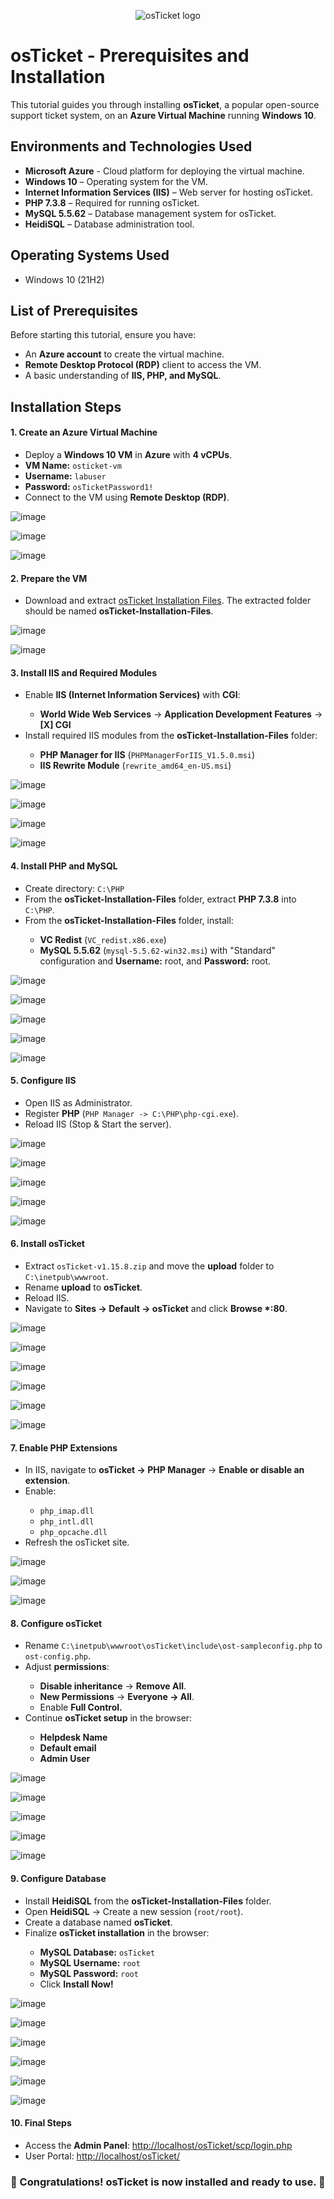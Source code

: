 <p align="center">
<img src="https://i.imgur.com/Clzj7Xs.png" alt="osTicket logo"/>
</p>

<h1>osTicket - Prerequisites and Installation</h1>
<p>This tutorial guides you through installing <strong>osTicket</strong>, a popular open-source support ticket system, on an <strong>Azure Virtual Machine</strong> running <strong>Windows 10</strong>.</p>

<h2>Environments and Technologies Used</h2>

- <strong>Microsoft Azure</strong> - Cloud platform for deploying the virtual machine.
- <strong>Windows 10</strong> – Operating system for the VM.
- <strong>Internet Information Services (IIS)</strong> – Web server for hosting osTicket.
- <strong>PHP 7.3.8</strong> – Required for running osTicket.
- <strong>MySQL 5.5.62</strong> – Database management system for osTicket.
- <strong>HeidiSQL</strong> – Database administration tool.

<h2>Operating Systems Used </h2>

- Windows 10</b> (21H2)

<h2>List of Prerequisites</h2>

<p>Before starting this tutorial, ensure you have:</p>

- An <strong>Azure account</strong> to create the virtual machine.
- <strong>Remote Desktop Protocol (RDP)</strong> client to access the VM.
- A basic understanding of <strong>IIS, PHP, and MySQL</strong>.

<h2>Installation Steps</h2>

<h4>1. Create an Azure Virtual Machine</h4>
<ul>
    <li>Deploy a <strong>Windows 10 VM</strong> in <strong>Azure</strong> with <strong>4 vCPUs</strong>.</li>
    <li><strong>VM Name:</strong> <code>osticket-vm</code></li>
    <li><strong>Username:</strong> <code>labuser</code></li>
    <li><strong>Password:</strong> <code>osTicketPassword1!</code></li>
    <li>Connect to the VM using <strong>Remote Desktop (RDP)</strong>.</li>
</ul>

![image](https://github.com/user-attachments/assets/72eaf117-9712-4071-86da-f21f50667b07)
<br />

![image](https://github.com/user-attachments/assets/8cd57077-e6c9-41a2-9dc1-30a9a08c0a25)
<br/>

![image](https://github.com/user-attachments/assets/5783ec64-9fcc-4748-b136-5669d7dbaca6)
<br />

<h4>2. Prepare the VM</h4>
<ul>
    <li>Download and extract <a href="https://drive.google.com/uc?export=download&id=1b3RBkXTLNGXbibeMuAynkfzdBC1NnqaD" target="_blank">osTicket Installation Files</a>. The extracted folder should be named <strong>osTicket-Installation-Files</strong>.</li>
</ul>

![image](https://github.com/user-attachments/assets/eb484fdf-b680-401b-a4ad-ce1eb6a31217)
<br />

![image](https://github.com/user-attachments/assets/9f5c39c2-4edf-4871-a5c6-773c75fc80f2)
<br />

<h4>3. Install IIS and Required Modules</h4>
<ul>
    <li>Enable <strong>IIS (Internet Information Services)</strong> with <strong>CGI</strong>:</li>
    <ul>
        <li><strong>World Wide Web Services</strong> → <strong>Application Development Features</strong> → <strong>[X] CGI</strong></li>
    </ul> 
    <li>Install required IIS modules from the <strong>osTicket-Installation-Files</strong> folder:</li>
    <ul>
        <li><strong>PHP Manager for IIS</strong> (<code>PHPManagerForIIS_V1.5.0.msi</code>)</li>
        <li><strong>IIS Rewrite Module</strong> (<code>rewrite_amd64_en-US.msi</code>)</li>
    </ul>
</ul>

![image](https://github.com/user-attachments/assets/2fb02bee-518e-46c7-897d-3dcb03a5e88f)
<br />

![image](https://github.com/user-attachments/assets/a2275804-82aa-4a15-8f75-6bccb05c7297)
<br />

![image](https://github.com/user-attachments/assets/c8601844-cc58-4549-944f-56abc70500f0)
<br />

![image](https://github.com/user-attachments/assets/30d466b2-0849-478c-b75d-12fc0ac46909)
<br />

<h4>4. Install PHP and MySQL</h4>
<ul>
    <li>Create directory: <code>C:\PHP</code></li>
    <li>From the <strong>osTicket-Installation-Files</strong> folder, extract <strong>PHP 7.3.8</strong> into <code>C:\PHP</code>.</li>
    <li>From the <strong>osTicket-Installation-Files</strong> folder, install:</li>
    <ul>
        <li><strong>VC Redist</strong> (<code>VC_redist.x86.exe</code>)</li>
        <li><strong>MySQL 5.5.62</strong> (<code>mysql-5.5.62-win32.msi</code>) with "Standard" configuration and <strong>Username:</strong> root, and <strong>Password:</strong> root.</li>
    </ul>
</ul>

![image](https://github.com/user-attachments/assets/b0e6bdeb-5ff5-4485-bd66-5ca1bd31e547)
<br />

![image](https://github.com/user-attachments/assets/2a5130f2-0cad-4ec8-909a-025a407a9a53)
<br />

![image](https://github.com/user-attachments/assets/230f5ba2-aacd-4ae5-aba9-a5aeb8284683)
<br />

![image](https://github.com/user-attachments/assets/169f2415-8e7b-4cb2-9691-25497529af7e)
<br />

![image](https://github.com/user-attachments/assets/9878ab68-7814-419b-9e32-22fa04e722a7)
<br />

<h4>5. Configure IIS</h4>
<ul>
    <li>Open IIS as Administrator.</li>
    <li>Register <strong>PHP</strong> (<code>PHP Manager -> C:\PHP\php-cgi.exe</code>).</li>
    <li>Reload IIS (Stop & Start the server).</li>
</ul>

![image](https://github.com/user-attachments/assets/e59d2e11-e30c-440f-a600-ffce3539dd5a)
<br />

![image](https://github.com/user-attachments/assets/07d8e02f-6c86-49dc-9364-43e39fc4955e)
<br />

![image](https://github.com/user-attachments/assets/d27539c6-2963-46d1-8c3e-f2e47a2c72e0)
<br />

![image](https://github.com/user-attachments/assets/41cc3874-71b4-477a-b855-bf978c676cc4)
<br />

![image](https://github.com/user-attachments/assets/8dd0dcd0-adc7-4061-9ec6-b734e2c4e92a)
<br />

<h4>6. Install osTicket</h4>
<ul>
    <li>Extract <code>osTicket-v1.15.8.zip</code> and move the <strong>upload</strong> folder to <code>C:\inetpub\wwwroot</code>.</li>
    <li>Rename <strong>upload</strong> to <strong>osTicket</strong>.</li>
    <li>Reload IIS.</li>
    <li>Navigate to <strong>Sites → Default → osTicket</strong> and click <strong>Browse *:80</strong>.</li>
</ul>

![image](https://github.com/user-attachments/assets/6bec7392-a35b-4279-9875-be61c32eec50)
<br />

![image](https://github.com/user-attachments/assets/f1730c89-1f38-4c24-86e7-2a586f6c4475)
<br />

![image](https://github.com/user-attachments/assets/bb9cfe26-91bb-4856-8d42-8eac033e0dc9)
<br />

![image](https://github.com/user-attachments/assets/7bc58436-77a4-42d5-8fd3-21b55b6f83eb)
<br />

![image](https://github.com/user-attachments/assets/9c2cdbee-0ad7-4b39-a46e-efc509e07d04)
<br />

![image](https://github.com/user-attachments/assets/1806edf2-bcd2-44f4-9c10-de8b1836a464)
<br />

<h4>7. Enable PHP Extensions</h4>
<ul>
    <li>In IIS, navigate to <strong>osTicket → PHP Manager</strong> → <strong>Enable or disable an extension</strong>.</li>
    <li>Enable:</li>
    <ul>
        <li><code>php_imap.dll</code></li>
        <li><code>php_intl.dll</code></li>
        <li><code>php_opcache.dll</code></li>
    </ul>
    <li>Refresh the osTicket site.</li>
</ul>

![image](https://github.com/user-attachments/assets/fa9ff071-a704-4ea7-8fbe-acaf834b4b4c)
<br />

![image](https://github.com/user-attachments/assets/3d651d26-58ae-46ea-a357-5e8b613dee70)
<br />

![image](https://github.com/user-attachments/assets/bb60423d-29a3-4d56-a9fc-449be127c67a)
<br />

<h4>8. Configure osTicket</h4>
<ul>
    <li>Rename <code>C:\inetpub\wwwroot\osTicket\include\ost-sampleconfig.php</code> to <code>ost-config.php</code>.</li>
    <li>Adjust <strong>permissions</strong>:</li>
    <ul>
        <li><strong>Disable inheritance</strong> → <strong>Remove All</strong>.</li>
        <li><strong>New Permissions</strong> → <strong>Everyone → All</strong>.</li>
        <li>Enable <strong>Full Control.</strong></li>
    </ul>
    <li>Continue <strong>osTicket setup</strong> in the browser:</li>
    <ul>
        <li><strong>Helpdesk Name</strong></li>
        <li><strong>Default email</strong></li>
        <li><strong>Admin User</strong></li>
    </ul>
</ul>

![image](https://github.com/user-attachments/assets/8e03c193-49bf-481e-9065-f116653586b0)
<br />

![image](https://github.com/user-attachments/assets/c2859560-dd9f-436e-a7d8-2eab31dfa988)
<br />

![image](https://github.com/user-attachments/assets/f488a6ef-6db8-4fd3-963d-60e75ddb5a36)
<br />

![image](https://github.com/user-attachments/assets/d626dd3e-b43b-4fdc-a070-237b32068fba)
<br />

![image](https://github.com/user-attachments/assets/0109e49e-30fd-4549-91f3-affe34653127)
<br />

<h4>9. Configure Database</h4>
<ul>
    <li>Install <strong>HeidiSQL</strong> from the <strong>osTicket-Installation-Files</strong> folder.</li>
    <li>Open <strong>HeidiSQL</strong> → Create a new session (<code>root/root</code>).</li>
    <li>Create a database named <strong>osTicket</strong>.</li>
    <li>Finalize <strong>osTicket installation</strong> in the browser:</li>
    <ul>
        <li><strong>MySQL Database:</strong> <code>osTicket</code></li>
        <li><strong>MySQL Username:</strong> <code>root</code></li>
        <li><strong>MySQL Password:</strong> <code>root</code></li>
        <li>Click <strong>Install Now!</strong></li>
    </ul>
</ul>

![image](https://github.com/user-attachments/assets/b56be149-c40c-4fd2-9c04-76ffde7b9044)
<br />

![image](https://github.com/user-attachments/assets/bb30ff48-d73e-4516-a9c5-86c788e6f1f3)
<br />

![image](https://github.com/user-attachments/assets/b076a59c-f1aa-4ee8-b69f-8f05de145618)
<br />

![image](https://github.com/user-attachments/assets/50754952-abcd-4aed-8248-f8edad9cf6b7)
<br />

![image](https://github.com/user-attachments/assets/65705e9b-4e2d-46c8-9d77-b6099beb569a)
<br />

![image](https://github.com/user-attachments/assets/3e412a22-c66f-4767-afa7-fccfe73ab71c)
<br />

<h4>10. Final Steps</h4>
<ul>
    <li>Access the <strong>Admin Panel</strong>: <a href="http://localhost/osTicket/scp/login.php">http://localhost/osTicket/scp/login.php</a></li>
    <li>User Portal: <a href="http://localhost/osTicket/">http://localhost/osTicket/</a></li>
</ul>

<h3>🎉 Congratulations! osTicket is now installed and ready to use. 🎉</h3>
